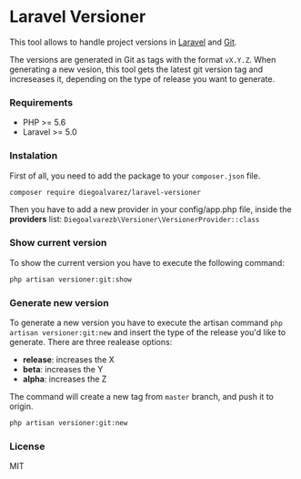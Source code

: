 # Laravel Versioner

This tool allows to handle project versions in [Laravel](https://laravel.com/) and [Git](https://git-scm.com/).

The versions are generated in Git as tags with the format `vX.Y.Z`. When generating a new vesion, this tool gets the latest git version tag and increseases it, depending on the type of release you want to generate.

### Requirements

- PHP >= 5.6
- Laravel >= 5.0

### Instalation

First of all, you need to add the package to your `composer.json` file.
```sh
composer require diegoalvarez/laravel-versioner
```

Then you have to add a new provider in your config/app.php file, inside the **providers** list:
`Diegoalvarezb\Versioner\VersionerProvider::class`

### Show current version

To show the current version you have to execute the following command:
```sh
php artisan versioner:git:show
```

### Generate new version

To generate a new version you have to execute the artisan command `php artisan versioner:git:new` and insert the type of the release you'd like to generate. There are three realease options:
- **release**: increases the X
- **beta**: increases the Y
- **alpha**: increases the Z

The command will create a new tag from `master` branch, and push it to origin.

```sh
php artisan versioner:git:new
```

### License

MIT
